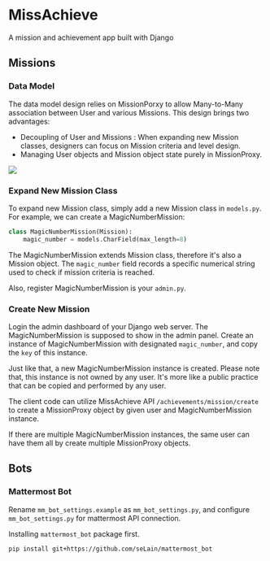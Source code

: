 # MissAchieve
A mission and achievement app built with Django

## Missions

### Data Model

The data model design relies on MissionPorxy to allow Many-to-Many association between User and various Missions.
This design brings two advantages:
* Decoupling of User and Missions : When expanding new Mission classes, designers can focus on Mission criteria and level design.  
* Managing User objects and Mission object state purely in MissionProxy.

<img src="http://yuml.me/diagram/plain;dir:lr;scale:80/class/[MissionProxy]<>* owner-1>[auth.models.User],[MissionProxy]<>* mission-1>[Mission],[Mission]^-[KeywordMission],[Mission]^-[TalkToMeMission]"/>

### Expand New Mission Class

To expand new Mission class, simply add a new Mission class in ``models.py``. For example, we  can create a MagicNumberMission:
```python
class MagicNumberMission(Mission):
	magic_number = models.CharField(max_length=8)
```
The MagicNumberMission extends Mission class, therefore it's also a Mission object. The ``magic_number`` field records a specific numerical string used to check if mission criteria is reached.

Also, register MagicNumberMission is your ```admin.py```.

### Create New Mission

Login the admin dashboard of your Django web server.
The MagicNumberMission is supposed to show in the admin panel.
Create an instance of MagicNumberMission with designated ``magic_number``, and copy the ``key`` of this instance.

Just like that, a new MagicNumberMission instance is created. 
Please note that, this instance is not owned by any user. 
It's more like a public practice that can be copied and performed by any user.

The client code can utilize MissAchieve API `/achievements/mission/create` to create a MissionProxy object by given user and MagicNumberMission instance.

If there are multiple MagicNumberMission instances, the same user can have them all by create multiple MissionProxy objects.

## Bots

### Mattermost Bot

Rename `mm_bot_settings.example` as `mm_bot_settings.py`, and configure `mm_bot_settings.py` for mattermost API connection.

Installing `mattermost_bot` package first.

`pip install git+https://github.com/seLain/mattermost_bot`
